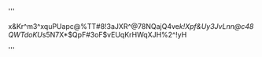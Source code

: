 '''

x&Kr^m3^xquPUapc@%TT#8!3aJXR^@78NQajQ4ve*k!Xpf&Uy3JvLnn@c48QWTdoKU*s5N7X*$QpF#3oF$vEUqKrHWqXJH%2^!yH

'''
